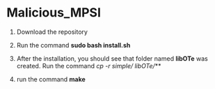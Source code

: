 # Malicious_MPSI


1) Download the repository

2) Run the command **sudo bash install.sh**

3) After the installation, you should see that folder named **libOTe** was created.
   Run the command **cp -r simple/* libOTe/***
   
4) run the command **make**



